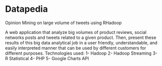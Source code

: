 # Datapedia
Opinion Mining on large volume of tweets using RHadoop 

A web application that analyze big volumes of product reviews, social networks posts and tweets related to a given product. Then, present these results of this big data analytical job in a user friendly, understandable, and easily interpreted manner that can be used by different customers for different purposes.
Technologies used: 
1- Hadoop
2- Hadoop Streaming
3- R Statistical
4- PHP
5- Google Charts API

